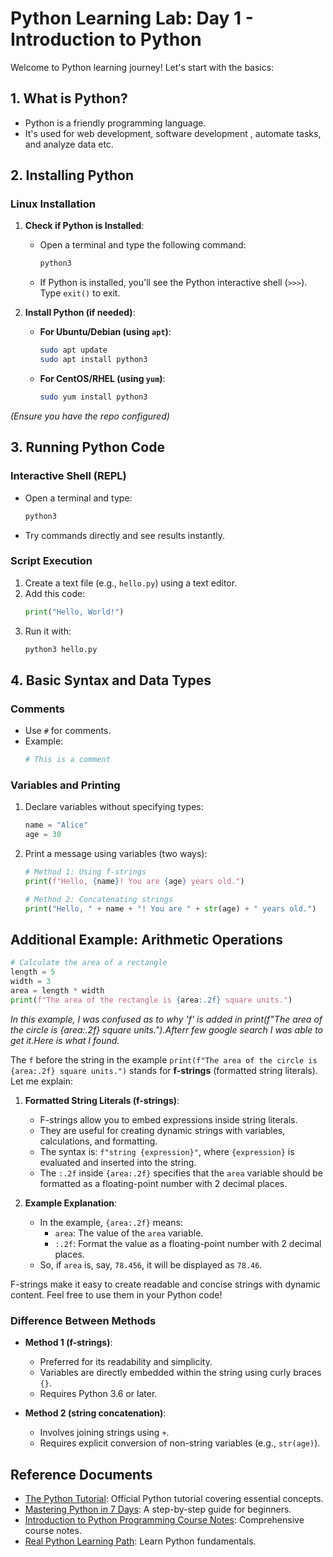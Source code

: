 # **Python Learning Lab: Day 1 - Introduction to Python**

Welcome to Python learning journey! Let's start with the basics:

## **1. What is Python?**
- Python is a friendly programming language.
- It's used for web development, software development , automate tasks, and analyze data etc.

## **2. Installing Python**
### **Linux Installation**
1. **Check if Python is Installed**:
    - Open a terminal and type the following command:
        ```bash
        python3
        ```
    - If Python is installed, you'll see the Python interactive shell (`>>>`). Type `exit()` to exit.

2. **Install Python (if needed)**:
    - **For Ubuntu/Debian (using `apt`)**:
        ```bash
        sudo apt update
        sudo apt install python3
        ```

    - **For CentOS/RHEL (using `yum`)**:
        ```bash
        sudo yum install python3
        ```
*(Ensure you have the repo configured)*

## **3. Running Python Code**
### **Interactive Shell (REPL)**
- Open a terminal and type:
    ```bash
    python3
    ```
- Try commands directly and see results instantly.

### **Script Execution**
1. Create a text file (e.g., `hello.py`) using a text editor.
2. Add this code:
    ```python
    print("Hello, World!")
    ```
3. Run it with:
    ```bash
    python3 hello.py
    ```

## **4. Basic Syntax and Data Types**
### **Comments**
- Use `#` for comments.
- Example:
    ```python
    # This is a comment
    ```

### **Variables and Printing**
1. Declare variables without specifying types:
    ```python
    name = "Alice"
    age = 30
    ```
2. Print a message using variables (two ways):
    ```python
    # Method 1: Using f-strings
    print(f"Hello, {name}! You are {age} years old.")

    # Method 2: Concatenating strings
    print("Hello, " + name + "! You are " + str(age) + " years old.")
    ```

## **Additional Example: Arithmetic Operations**
```python
# Calculate the area of a rectangle
length = 5
width = 3
area = length * width
print(f"The area of the rectangle is {area:.2f} square units.")
```

*In this example, I was confused as to why 'f' is added in print(f"The area of the circle is {area:.2f} square units.").Afterr few google search I was able to get it.Here is what I found.*

The `f` before the string in the example `print(f"The area of the circle is {area:.2f} square units.")` stands for **f-strings** (formatted string literals). Let me explain:

1. **Formatted String Literals (f-strings)**:
   - F-strings allow you to embed expressions inside string literals.
   - They are useful for creating dynamic strings with variables, calculations, and formatting.
   - The syntax is: `f"string {expression}"`, where `{expression}` is evaluated and inserted into the string.
   - The `:.2f` inside `{area:.2f}` specifies that the `area` variable should be formatted as a floating-point number with 2 decimal places.

2. **Example Explanation**:
   - In the example, `{area:.2f}` means:
       - `area`: The value of the `area` variable.
       - `:.2f`: Format the value as a floating-point number with 2 decimal places.
   - So, if `area` is, say, `78.456`, it will be displayed as `78.46`.

F-strings make it easy to create readable and concise strings with dynamic content. Feel free to use them in your Python code!

### **Difference Between Methods**
- **Method 1 (f-strings)**:
    - Preferred for its readability and simplicity.
    - Variables are directly embedded within the string using curly braces `{}`.
    - Requires Python 3.6 or later.

- **Method 2 (string concatenation)**:
    - Involves joining strings using `+`.
    - Requires explicit conversion of non-string variables (e.g., `str(age)`).



## **Reference Documents**
- [The Python Tutorial](https://docs.python.org/3/tutorial/index.html): Official Python tutorial covering essential concepts.
- [Mastering Python in 7 Days](https://medium.com/@rizmulya/mastering-python-in-7-days-a-step-by-step-guide-for-beginners-table-of-contents-aac0cfde5b59): A step-by-step guide for beginners.
- [Introduction to Python Programming Course Notes](https://www.stat.berkeley.edu/~spector/python.pdf): Comprehensive course notes.
- [Real Python Learning Path](https://realpython.com/learning-paths/python3-introduction/): Learn Python fundamentals.